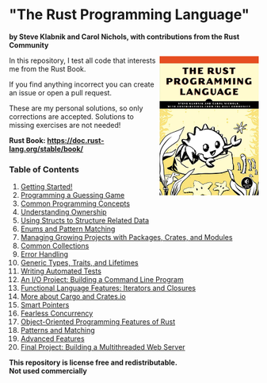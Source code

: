 # "The Rust Programming Language"
**by Steve Klabnik and Carol Nichols, with contributions from the Rust Community**<br>

<a href="url"><img src="./cover/cover.jpg" align="right" height="280" width="200" ></a>

In this repository, I test all code that interests me from the Rust Book.<br>

If you find anything incorrect you can create an issue or open a pull request.<br>

These are my personal solutions, so only corrections are accepted. Solutions to missing exercises are not needed! <br>

**Rust Book: https://doc.rust-lang.org/stable/book/**

### Table of Contents
1. [Getting Started!](./01-Getting-Started)
2. [Programming a Guessing Game](./02-Programming-a-Guessing-Game)
3. [Common Programming Concepts](./03-Common-Programming-Concepts)
4. [Understanding Ownership](./04-Understanding-Ownership)
5. [Using Structs to Structure Related Data](./05-Structs)
6. [Enums and Pattern Matching](./06-Enums-and-Pattern-Matching)
7. [Managing Growing Projects with Packages, Crates, and Modules](./07-Packages-Crates-Modules)
8. [Common Collections](./08-Common-Collections)
9. [Error Handling](./09-Error-Handling)
10. [Generic Types, Traits, and Lifetimes](./10-Generic-Types-Traits-Lifetimes)
11. [Writing Automated Tests](./11-Writing-Automated-Tests)
12. [An I/O Project: Building a Command Line Program](./12-An-IO-Project)
13. [Functional Language Features: Iterators and Closures](./13-Iterators-Closures)
14. [More about Cargo and Crates.io](./14-More-About-Cargo)
15. [Smart Pointers](./15-Smart-Pointers)
16. [Fearless Concurrency](./16-Fearless-Concurrency)
17. [Object-Oriented Programming Features of Rust](./17-Object-Oriented-Programming)
18. [Patterns and Matching](./18-Patterns-and-Matching)
19. [Advanced Features](./19-Advanced-Features)
20. [Final Project: Building a Multithreaded Web Server](./20-Final-Project)

**This repository is license free and redistributable.** <br>
**Not used commercially**